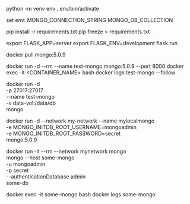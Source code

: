python -m venv env
. env/bin/activate


set env:
MONGO_CONNECTION_STRING
MONGO_DB_COLLECTION

pip install -r requirements.txt
pip freeze > requirements.txt


export FLASK_APP=server
export FLASK_ENV=development
flask run

docker pull mongo:5.0.9

docker run -d --rm  --name test-mongo mongo:5.0.9 --port 8000
docker exec -it <CONTAINER_NAME> bash
docker logs test-mongo --follow


docker run -d \
    -p 27017:27017 \
    --name test-mongo \
    -v data-vol:/data/db \
    mongo

docker run -d --network my-network --name mylocalmongo \
	-e MONGO_INITDB_ROOT_USERNAME=mongoadmin \
	-e MONGO_INITDB_ROOT_PASSWORD=secret \
	mongo:5.0.9


docker run -it --rm --network mynetwork mongo \
	mongo --host some-mongo \
		-u mongoadmin \
		-p secret \
		--authenticationDatabase admin \
		some-db


docker exec -it some-mongo bash
docker logs some-mongo
